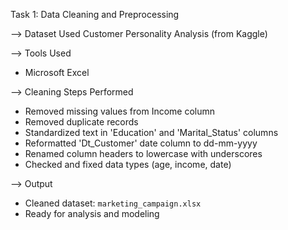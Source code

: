 Task 1: Data Cleaning and Preprocessing

--> Dataset Used
Customer Personality Analysis (from Kaggle)

--> Tools Used
- Microsoft Excel

--> Cleaning Steps Performed
- Removed missing values from Income column
- Removed duplicate records
- Standardized text in 'Education' and 'Marital_Status' columns
- Reformatted 'Dt_Customer' date column to dd-mm-yyyy
- Renamed column headers to lowercase with underscores
- Checked and fixed data types (age, income, date)

--> Output
- Cleaned dataset: `marketing_campaign.xlsx`
- Ready for analysis and modeling
